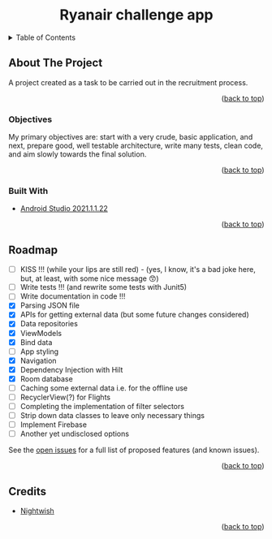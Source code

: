 <h1 align="center">Ryanair challenge app</h1>

<!-- TABLE OF CONTENTS -->
<details>
  <summary>Table of Contents</summary>
  <ol>
    <li><a href="#about-the-project">About The Project</a></li>
    <li><a href="#objectives">Objectives</a></li>
    <li><a href="#built-with">Built With</a></li>
    <li><a href="#roadmap">Roadmap</a></li>
    <li><a href="#credits">Credits</a></li>
  </ol>
</details>

<!-- ABOUT THE PROJECT -->

## About The Project

A project created as a task to be carried out in the recruitment process.

<p align="right">(<a href="#top">back to top</a>)</p>

### Objectives

My primary objectives are: start with a very crude, basic application, and next, prepare good, well
testable architecture, write many tests, clean code, and aim slowly towards the final solution.

<p align="right">(<a href="#top">back to top</a>)</p>

### Built With

* [Android Studio 2021.1.1.22](https://developer.android.com/studio)

<p align="right">(<a href="#top">back to top</a>)</p>

<!-- ROADMAP -->

## Roadmap

- [ ] KISS !!! (while your lips are still red) - (yes, I know, it's a bad joke here, but, at least, with some nice message :kissing_smiling_eyes:)
- [ ] Write tests !!! (and rewrite some tests with Junit5)
- [ ] Write documentation in code !!!
- [x] Parsing JSON file
- [x] APIs for getting external data (but some future changes considered)
- [x] Data repositories
- [x] ViewModels
- [x] Bind data
- [ ] App styling
- [x] Navigation
- [x] Dependency Injection with Hilt
- [x] Room database
- [ ] Caching some external data i.e. for the offline use
- [ ] RecyclerView(?) for Flights
- [ ] Completing the implementation of filter selectors
- [ ] Strip down data classes to leave only necessary things
- [ ] Implement Firebase
- [ ] Another yet undisclosed options

See the [open issues](https://github.com/AdamGiergun/R/issues) for a full list of
proposed features (and known issues).

<p align="right">(<a href="#top">back to top</a>)</p>

<!-- ACKNOWLEDGMENTS -->

## Credits

* [Nightwish](https://www.youtube.com/watch?v=5V7PKv493Ic)

<p align="right">(<a href="#top">back to top</a>)</p>